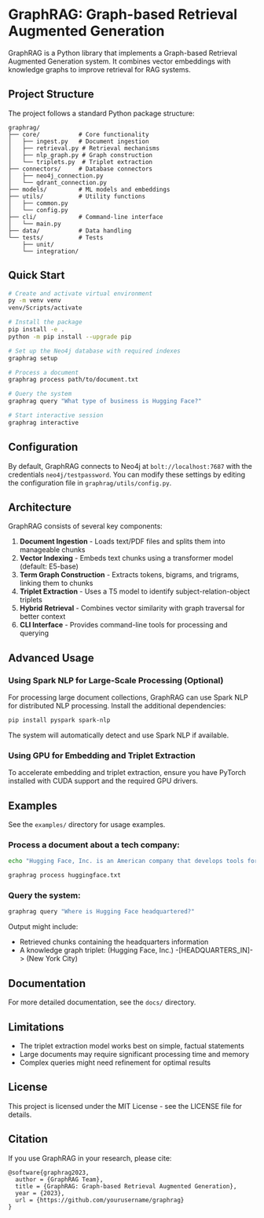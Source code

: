 # GraphRAG: Graph-based Retrieval Augmented Generation

GraphRAG is a Python library that implements a Graph-based Retrieval Augmented Generation system. It combines vector embeddings with knowledge graphs to improve retrieval for RAG systems.

## Project Structure

The project follows a standard Python package structure:

```
graphrag/
├── core/           # Core functionality
│   ├── ingest.py   # Document ingestion
│   ├── retrieval.py # Retrieval mechanisms
│   ├── nlp_graph.py # Graph construction
│   └── triplets.py  # Triplet extraction
├── connectors/     # Database connectors
│   ├── neo4j_connection.py
│   └── qdrant_connection.py
├── models/         # ML models and embeddings
├── utils/          # Utility functions
│   ├── common.py
│   └── config.py
├── cli/            # Command-line interface
│   └── main.py
├── data/           # Data handling
└── tests/          # Tests
    ├── unit/
    └── integration/
```

## Quick Start

```bash
# Create and activate virtual environment
py -m venv venv    
venv/Scripts/activate

# Install the package
pip install -e .
python -m pip install --upgrade pip

# Set up the Neo4j database with required indexes
graphrag setup

# Process a document
graphrag process path/to/document.txt

# Query the system
graphrag query "What type of business is Hugging Face?"

# Start interactive session
graphrag interactive
```

## Configuration

By default, GraphRAG connects to Neo4j at `bolt://localhost:7687` with the credentials `neo4j/testpassword`. You can modify these settings by editing the configuration file in `graphrag/utils/config.py`.

## Architecture

GraphRAG consists of several key components:

1. **Document Ingestion** - Loads text/PDF files and splits them into manageable chunks
2. **Vector Indexing** - Embeds text chunks using a transformer model (default: E5-base)
3. **Term Graph Construction** - Extracts tokens, bigrams, and trigrams, linking them to chunks
4. **Triplet Extraction** - Uses a T5 model to identify subject-relation-object triplets
5. **Hybrid Retrieval** - Combines vector similarity with graph traversal for better context
6. **CLI Interface** - Provides command-line tools for processing and querying

## Advanced Usage

### Using Spark NLP for Large-Scale Processing (Optional)

For processing large document collections, GraphRAG can use Spark NLP for distributed NLP processing. Install the additional dependencies:

```bash
pip install pyspark spark-nlp
```

The system will automatically detect and use Spark NLP if available.

### Using GPU for Embedding and Triplet Extraction

To accelerate embedding and triplet extraction, ensure you have PyTorch installed with CUDA support and the required GPU drivers.

## Examples

See the `examples/` directory for usage examples.

### Process a document about a tech company:

```bash
echo "Hugging Face, Inc. is an American company that develops tools for building applications using machine learning. It was founded in 2016 and its headquarters is in New York City." > huggingface.txt

graphrag process huggingface.txt
```

### Query the system:

```bash
graphrag query "Where is Hugging Face headquartered?"
```

Output might include:
- Retrieved chunks containing the headquarters information
- A knowledge graph triplet: (Hugging Face, Inc.) -[HEADQUARTERS_IN]-> (New York City)

## Documentation

For more detailed documentation, see the `docs/` directory.

## Limitations

- The triplet extraction model works best on simple, factual statements
- Large documents may require significant processing time and memory
- Complex queries might need refinement for optimal results

## License

This project is licensed under the MIT License - see the LICENSE file for details.

## Citation

If you use GraphRAG in your research, please cite:

```
@software{graphrag2023,
  author = {GraphRAG Team},
  title = {GraphRAG: Graph-based Retrieval Augmented Generation},
  year = {2023},
  url = {https://github.com/yourusername/graphrag}
}
``` 